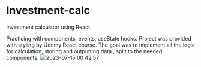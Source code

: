 # Investment-calc
Investment calculator using React.

Practicing with components, events, useState hooks. Project was provided with styling by Udemy React course. The goal was to implement all the logic for calculation, storing and outputting data , split to the needed components.
![2023-07-15 00 42 57](https://github.com/pkorneev/Investment-calc/assets/72828191/8761a94f-571f-47be-95b8-48ed5a43b8b9)
